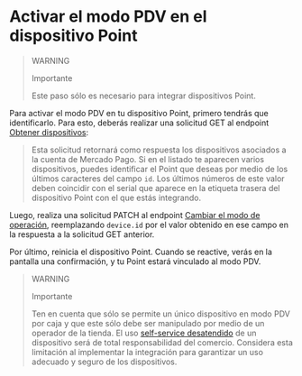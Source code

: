 # Activar el modo PDV en el dispositivo Point

> WARNING
>
> Importante
>
> Este paso sólo es necesario para integrar dispositivos Point. 

Para activar el modo PDV en tu dispositivo Point, primero tendrás que identificarlo. Para esto, deberás realizar una solicitud GET al endpoint [Obtener dispositivos](/developers/es/reference/instore-api/_pointdevices/get):

> Esta solicitud retornará como respuesta los dispositivos asociados a la cuenta de Mercado Pago. Si en el listado te aparecen varios dispositivos, puedes identificar el Point que deseas por medio de los últimos caracteres del campo `id`. Los últimos números de este valor deben coincidir con el serial que aparece en la etiqueta trasera del dispositivo Point con el que estás integrando.

Luego, realiza una solicitud PATCH al endpoint [Cambiar el modo de operación](/developers/es/reference/instore-api/pointdevices_device_id/patch), reemplazando `device.id` por el valor obtenido en ese campo en la respuesta a la solicitud GET anterior.

Por último, reinicia el dispositivo Point. Cuando se reactive, verás en la pantalla una confirmación, y tu Point estará vinculado al modo PDV. 

> WARNING
>
> Importante
>
> Ten en cuenta que sólo se permite un único dispositivo en modo PDV por caja y que este sólo debe ser manipulado por medio de un operador de la tienda. El uso [self-service desatendido](/developers/es/docs/ecosistema-presencial/glossary) de un dispositivo será de total responsabilidad del comercio. Considera esta limitación al implementar la integración para garantizar un uso adecuado y seguro de los dispositivos. 